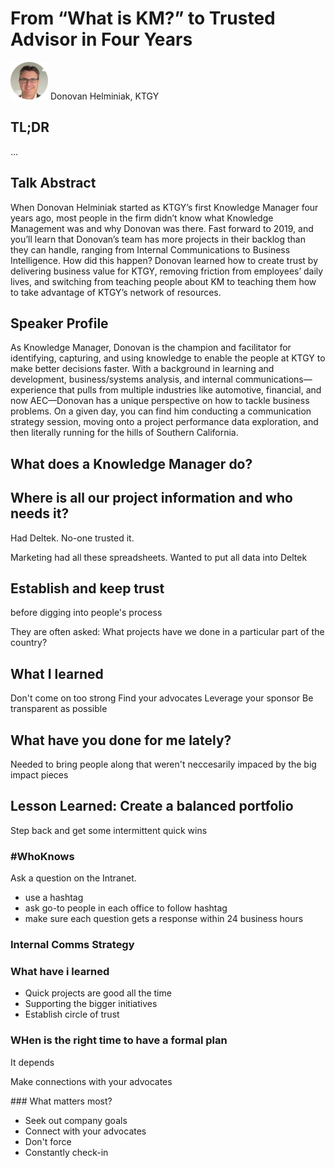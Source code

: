 # From “What is KM?” to Trusted Advisor in Four Years

<img src="../media/SpeakerHeadshot_12DonovanHelminiak.png" width="60px"> 
Donovan Helminiak, KTGY

## TL;DR
...

## Talk Abstract
When Donovan Helminiak started as KTGY’s first Knowledge Manager four years ago, most people in the firm didn’t know what Knowledge Management was and why Donovan was there. Fast forward to 2019, and you’ll learn that Donovan’s team has more projects in their backlog than they can handle, ranging from Internal Communications to Business Intelligence. How did this happen? Donovan learned how to create trust by delivering business value for KTGY, removing friction from employees’ daily lives, and switching from teaching people about KM to teaching them how to take advantage of KTGY’s network of resources. 

## Speaker Profile
As Knowledge Manager, Donovan is the champion and facilitator for identifying, capturing, and using knowledge to enable the people at KTGY to make better decisions faster. With a background in learning and development, business/systems analysis, and internal communications—experience that pulls from multiple industries like automotive, financial, and now AEC—Donovan has a unique perspective on how to tackle business problems. On a given day, you can find him conducting a communication strategy session, moving onto a project performance data exploration, and then literally running for the hills of Southern California.

## What does a Knowledge Manager do?


## Where is all our project information and who needs it?

Had Deltek. No-one trusted it.

Marketing had all these spreadsheets. Wanted to put all data into Deltek

## Establish and keep trust 
before digging into people's process

They are often asked:
What projects have we done in a particular part of the country?

## What I learned
Don't come on too strong
Find your advocates
Leverage your sponsor
Be transparent as possible

## What have you done for me lately?
Needed to bring people along that weren't neccesarily impaced by the big impact pieces

## Lesson Learned: Create a balanced portfolio
Step back and get some intermittent quick wins

### #WhoKnows
Ask a question on the Intranet.
- use a hashtag
- ask go-to people in each office to follow hashtag
- make sure each question gets a response within 24 business hours

### Internal Comms Strategy

### What have i learned
- Quick projects are good all the time
- Supporting the bigger initiatives
- Establish circle of trust


### WHen is the right time to have a formal plan
It depends

Make connections with your advocates

### What matters most?
- Seek out company goals
- Connect with your advocates
- Don't force
- Constantly check-in